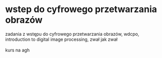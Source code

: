 # wstep do cyfrowego przetwarzania obrazów

zadania z wstępu do cyfrowego przetwarzania obrazów, wdcpo, introduction to digital image processing, zwał jak zwał
<br><br> 
kurs na agh 
